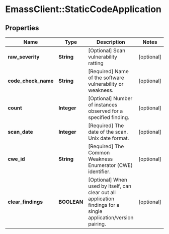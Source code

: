 # EmassClient::StaticCodeApplication

## Properties
Name | Type | Description | Notes
------------ | ------------- | ------------- | -------------
**raw_severity** | **String** | [Optional] Scan vulnerability ratting | [optional] 
**code_check_name** | **String** | [Required] Name of the software vulnerability or weakness. | [optional] 
**count** | **Integer** | [Optional] Number of instances observed for a specified finding. | [optional] 
**scan_date** | **Integer** | [Required] The date of the scan. Unix date format. | [optional] 
**cwe_id** | **String** | [Required] The Common Weakness Enumerator (CWE) identifier. | [optional] 
**clear_findings** | **BOOLEAN** | [Optional] When used by itself, can clear out all application findings for a single application/version pairing. | [optional] 


